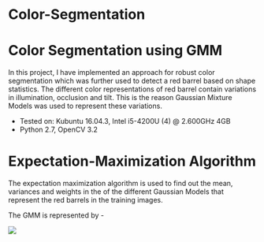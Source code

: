 # Color-Segmentation
Color Segmentation using GMM
============================

In this project, I have implemented an approach for robust color segmentation which was further used to detect a red barrel based on shape statistics. The different color representations of red barrel contain variations in illumination, occlusion and tilt. This is the reason Gaussian Mixture Models was used to represent these variations.

* Tested on: Kubuntu 16.04.3, Intel i5-4200U (4) @ 2.600GHz 4GB
* Python 2.7, OpenCV 3.2

# Expectation-Maximization Algorithm
The expectation maximization algorithm is used to find out the mean, variances and weights in the of the different Gaussian Models that represent the red barrels in the training images.

The GMM is represented by -

![](images/formula.png)

